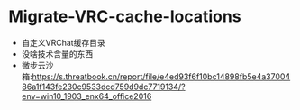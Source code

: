 # Migrate-VRC-cache-locations
-   自定义VRChat缓存目录
-   没啥技术含量的东西
-   微步云沙箱:https://s.threatbook.cn/report/file/e4ed93f6f10bc14898fb5e4a3700486a1f143fe230c9533dcd759d9dc7719134/?env=win10_1903_enx64_office2016
